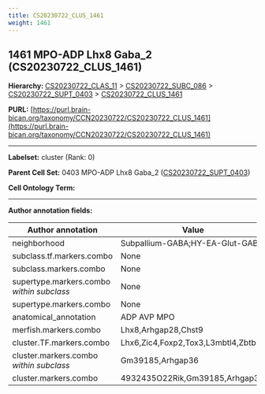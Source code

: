 ```yaml
---
title: CS20230722_CLUS_1461
weight: 1461
---
```

## 1461 MPO-ADP Lhx8 Gaba_2 (CS20230722_CLUS_1461)
<b>Hierarchy: </b>
[CS20230722_CLAS_11](../CS20230722_CLAS_11) >
[CS20230722_SUBC_086](../CS20230722_SUBC_086) >
[CS20230722_SUPT_0403](../CS20230722_SUPT_0403) >
[CS20230722_CLUS_1461](../CS20230722_CLUS_1461)

**PURL:** [https://purl.brain-bican.org/taxonomy/CCN20230722/CS20230722_CLUS_1461](https://purl.brain-bican.org/taxonomy/CCN20230722/CS20230722_CLUS_1461)

---


**Labelset:** cluster (Rank: 0)

**Parent Cell Set:** 0403 MPO-ADP Lhx8 Gaba_2 ([CS20230722_SUPT_0403](../CS20230722_SUPT_0403))



**Cell Ontology Term:** 

[MARKER GENES.]: #


---

[TRANSFERRED ANNOTATIONS.]: #


[AUTHOR ANNOTATION FIELDS.]: #


**Author annotation fields:**

| Author annotation | Value |
|-------------------|-------|
|neighborhood|Subpallium-GABA;HY-EA-Glut-GABA|
|subclass.tf.markers.combo|None|
|subclass.markers.combo|None|
|supertype.markers.combo _within subclass_|None|
|supertype.markers.combo|None|
|anatomical_annotation|ADP AVP MPO|
|merfish.markers.combo|Lhx8,Arhgap28,Chst9|
|cluster.TF.markers.combo|Lhx6,Zic4,Foxp2,Tox3,L3mbtl4,Zbtb7c|
|cluster.markers.combo _within subclass_|Gm39185,Arhgap36|
|cluster.markers.combo|4932435O22Rik,Gm39185,Arhgap36|
